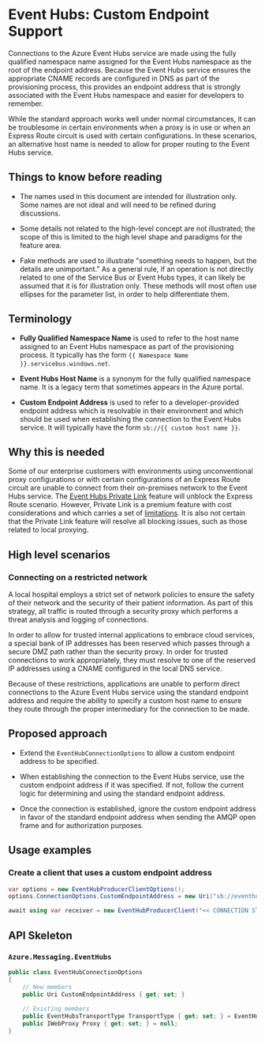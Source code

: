 # Event Hubs: Custom Endpoint Support

Connections to the Azure Event Hubs service are made using the fully qualified namespace name assigned for the Event Hubs namespace as the root of the endpoint address.  Because the Event Hubs service ensures the appropriate CNAME records are configured in DNS as part of the provisioning process, this provides an endpoint address that is strongly associated with the Event Hubs namespace and easier for developers to remember.

While the standard approach works well under normal circumstances, it can be troublesome in certain environments when a proxy is in use or when an Express Route circuit is used with certain configurations.  In these scenarios, an alternative host name is needed to allow for proper routing to the Event Hubs service.

## Things to know before reading

- The names used in this document are intended for illustration only. Some names are not ideal and will need to be refined during discussions.

- Some details not related to the high-level concept are not illustrated; the scope of this is limited to the high level shape and paradigms for the feature area.

- Fake methods are used to illustrate "something needs to happen, but the details are unimportant."  As a general rule, if an operation is not directly related to one of the Service Bus or Event Hubs types, it can likely be assumed that it is for illustration only.  These methods will most often use ellipses for the parameter list, in order to help differentiate them.

## Terminology

- **Fully Qualified Namespace Name** is used to refer to the host name assigned to an Event Hubs namespace as part of the provisioning process.  It typically has the form `{{ Namespace Name }}.servicebus.windows.net`.

- **Event Hubs Host Name** is a synonym for the fully qualified namespace name.  It is a legacy term that sometimes appears in the Azure portal.

- **Custom Endpoint Address** is used to refer to a developer-provided endpoint address which is resolvable in their environment and which should be used when establishing the connection to the Event Hubs service.  It will typically have the form `sb://{{ custom host name }}`.

## Why this is needed

Some of our enterprise customers with environments using unconventional proxy configurations or with certain configurations of an Express Route circuit are unable to connect from their on-premises network to the Event Hubs service.  The [Event Hubs Private Link](https://docs.microsoft.com/azure/event-hubs/private-link-service) feature will unblock the Express Route scenario.  However, Private Link is a premium feature with cost considerations and which carries a set of [limitations](https://docs.microsoft.com/azure/private-link/private-link-service-overview#limitations).  It is also not certain that the Private Link feature will resolve all blocking issues, such as those related to local proxying.

## High level scenarios

### Connecting on a restricted network

A local hospital employs a strict set of network policies to ensure the safety of their network and the security of their patient information.  As part of this strategy, all traffic is routed through a security proxy which performs a threat analysis and logging of connections.

In order to allow for trusted internal applications to embrace cloud services, a special bank of IP addresses has been reserved which passes through a secure DMZ path rather than the security proxy.  In order for trusted connections to work appropriately, they must resolve to one of the reserved IP addresses using a CNAME configured in the local DNS service.

Because of these restrictions, applications are unable to perform direct connections to the Azure Event Hubs service using the standard endpoint address and require the ability to specify a custom host name to ensure they route through the proper intermediary for the connection to be made.

## Proposed approach

- Extend the `EventHubConnectionOptions` to allow a custom endpoint address to be specified.

- When establishing the connection to the Event Hubs service, use the custom endpoint address if it was specified.  If not, follow the current logic for determining and using the standard endpoint address.

- Once the connection is established, ignore the custom endpoint address in favor of the standard endpoint address when sending the AMQP open frame and for authorization purposes.

## Usage examples

### Create a client that uses a custom endpoint address

```csharp
var options = new EventHubProducerClientOptions();
options.ConnectionOptions.CustomEndpointAddress = new Uri("sb://eventhubs.mycompany.local");

await using var receiver = new EventHubProducerClient("<< CONNECTION STRING >>", "<< EVENT HUB NAME >>", options);
```

## API Skeleton

### `Azure.Messaging.EventHubs`
```csharp
public class EventHubConnectionOptions
{
    // New members
    public Uri CustomEndpointAddress { get; set; }
    
    // Existing members
    public EventHubsTransportType TransportType { get; set; } = EventHubsTransportType.AmqpTcp;
    public IWebProxy Proxy { get; set; } = null;
}
```